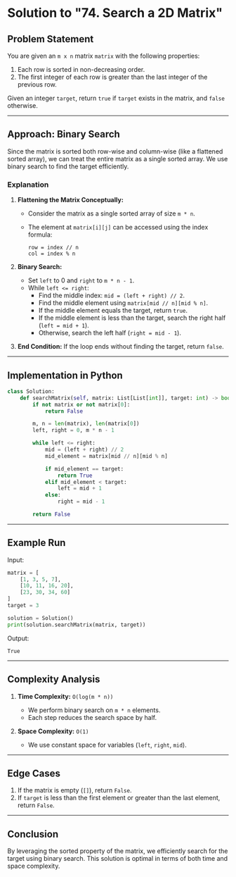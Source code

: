 # Solution to "74. Search a 2D Matrix"

## Problem Statement

You are given an `m x n` matrix `matrix` with the following properties:

1. Each row is sorted in non-decreasing order.
2. The first integer of each row is greater than the last integer of the previous row.

Given an integer `target`, return `true` if `target` exists in the matrix, and `false` otherwise.

---

## Approach: Binary Search

Since the matrix is sorted both row-wise and column-wise (like a flattened sorted array), we can treat the entire matrix as a single sorted array. We use binary search to find the target efficiently.

### Explanation

1. **Flattening the Matrix Conceptually:**
    
    - Consider the matrix as a single sorted array of size `m * n`.
    - The element at `matrix[i][j]` can be accessed using the index formula:
        
        ```
        row = index // n
        col = index % n
        ```
        
2. **Binary Search:**
    
    - Set `left` to 0 and `right` to `m * n - 1`.
    - While `left <= right`:
        - Find the middle index: `mid = (left + right) // 2`.
        - Find the middle element using `matrix[mid // n][mid % n]`.
        - If the middle element equals the target, return `true`.
        - If the middle element is less than the target, search the right half (`left = mid + 1`).
        - Otherwise, search the left half (`right = mid - 1`).
3. **End Condition:** If the loop ends without finding the target, return `false`.
    

---

## Implementation in Python

```python
class Solution:
    def searchMatrix(self, matrix: List[List[int]], target: int) -> bool:
        if not matrix or not matrix[0]:
            return False

        m, n = len(matrix), len(matrix[0])
        left, right = 0, m * n - 1

        while left <= right:
            mid = (left + right) // 2
            mid_element = matrix[mid // n][mid % n]

            if mid_element == target:
                return True
            elif mid_element < target:
                left = mid + 1
            else:
                right = mid - 1

        return False
```

---

## Example Run

Input:

```python
matrix = [
    [1, 3, 5, 7],
    [10, 11, 16, 20],
    [23, 30, 34, 60]
]
target = 3

solution = Solution()
print(solution.searchMatrix(matrix, target))
```

Output:

```
True
```

---

## Complexity Analysis

1. **Time Complexity:** `O(log(m * n))`
    
    - We perform binary search on `m * n` elements.
    - Each step reduces the search space by half.
2. **Space Complexity:** `O(1)`
    
    - We use constant space for variables (`left`, `right`, `mid`).

---

## Edge Cases

1. If the matrix is empty (`[]`), return `False`.
2. If `target` is less than the first element or greater than the last element, return `False`.

---

## Conclusion

By leveraging the sorted property of the matrix, we efficiently search for the target using binary search. This solution is optimal in terms of both time and space complexity.
